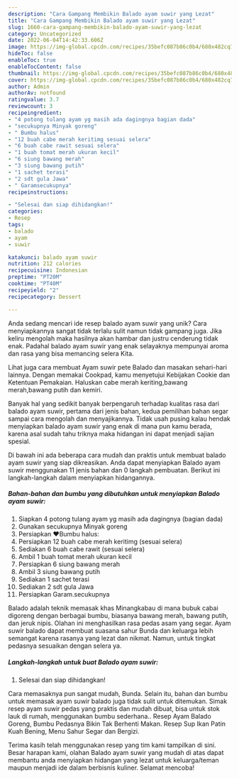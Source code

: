 ```yaml
---
description: "Cara Gampang Membikin Balado ayam suwir yang Lezat"
title: "Cara Gampang Membikin Balado ayam suwir yang Lezat"
slug: 1660-cara-gampang-membikin-balado-ayam-suwir-yang-lezat
category: Uncategorized
date: 2022-06-04T14:42:33.606Z
image: https://img-global.cpcdn.com/recipes/35befc087b86c0b4/680x482cq70/balado-ayam-suwir-foto-resep-utama.jpg
hideToc: false
enableToc: true
enableTocContent: false
thumbnail: https://img-global.cpcdn.com/recipes/35befc087b86c0b4/680x482cq70/balado-ayam-suwir-foto-resep-utama.jpg
cover: https://img-global.cpcdn.com/recipes/35befc087b86c0b4/680x482cq70/balado-ayam-suwir-foto-resep-utama.jpg
author: Admin
authorAv: notfound
ratingvalue: 3.7
reviewcount: 3
recipeingredient:
- "4 potong tulang ayam yg masih ada dagingnya bagian dada"
- "secukupnya Minyak goreng"
- " Bumbu halus"
- "12 buah cabe merah keritimg sesuai selera"
- "6 buah cabe rawit sesuai selera"
- "1 buah tomat merah ukuran kecil"
- "6 siung bawang merah"
- "3 siung bawang putih"
- "1 sachet terasi"
- "2 sdt gula Jawa"
- " Garamsecukupnya"
recipeinstructions:

- "Selesai dan siap dihidangkan!"
categories:
- Resep
tags:
- balado
- ayam
- suwir

katakunci: balado ayam suwir 
nutrition: 212 calories
recipecuisine: Indonesian
preptime: "PT20M"
cooktime: "PT40M"
recipeyield: "2"
recipecategory: Dessert

---
```





Anda sedang mencari ide resep balado ayam suwir yang unik? Cara menyiapkannya sangat tidak terlalu sulit namun tidak gampang juga. Jika keliru mengolah maka hasilnya akan hambar dan justru cenderung tidak enak. Padahal balado ayam suwir yang enak selayaknya mempunyai aroma dan rasa yang bisa memancing selera Kita.





Lihat juga cara membuat Ayam suwir pete Balado dan masakan sehari-hari lainnya. Dengan memakai Cookpad, kamu menyetujui Kebijakan Cookie dan Ketentuan Pemakaian. Haluskan cabe merah keriting,bawang merah,bawang putih dan kemiri.

Banyak hal yang sedikit banyak berpengaruh terhadap kualitas rasa dari balado ayam suwir, pertama dari jenis bahan, kedua pemilihan bahan segar sampai cara mengolah dan menyajikannya. Tidak usah pusing kalau hendak menyiapkan balado ayam suwir yang enak di mana pun kamu berada, karena asal sudah tahu triknya maka hidangan ini dapat menjadi sajian spesial.






Di bawah ini ada beberapa cara mudah dan praktis untuk membuat balado ayam suwir yang siap dikreasikan. Anda dapat menyiapkan Balado ayam suwir menggunakan 11 jenis bahan dan 0 langkah pembuatan. Berikut ini langkah-langkah dalam menyiapkan hidangannya.

<!--inarticleads1-->

##### Bahan-bahan dan bumbu yang dibutuhkan untuk menyiapkan Balado ayam suwir:

1. Siapkan 4 potong tulang ayam yg masih ada dagingnya (bagian dada)
1. Gunakan secukupnya Minyak goreng
1. Persiapkan  ❤️Bumbu halus:
1. Persiapkan 12 buah cabe merah keritimg (sesuai selera)
1. Sediakan 6 buah cabe rawit (sesuai selera)
1. Ambil 1 buah tomat merah ukuran kecil
1. Persiapkan 6 siung bawang merah
1. Ambil 3 siung bawang putih
1. Sediakan 1 sachet terasi
1. Sediakan 2 sdt gula Jawa
1. Persiapkan  Garam.secukupnya


Balado adalah teknik memasak khas Minangkabau di mana bubuk cabai digoreng dengan berbagai bumbu, biasanya bawang merah, bawang putih, dan jeruk nipis. Olahan ini menghasilkan rasa pedas asam yang segar. Ayam suwir balado dapat membuat suasana sahur Bunda dan keluarga lebih semangat karena rasanya yang lezat dan nikmat. Namun, untuk tingkat pedasnya sesuaikan dengan selera ya. 

<!--inarticleads2-->

##### Langkah-langkah untuk buat Balado ayam suwir:


1. Selesai dan siap dihidangkan!

Cara memasaknya pun sangat mudah, Bunda. Selain itu, bahan dan bumbu untuk memasak ayam suwir balado juga tidak sulit untuk ditemukan. Simak resep ayam suwir pedas yang praktis dan mudah dibuat, bisa untuk stok lauk di rumah, menggunakan bumbu sederhana.. Resep Ayam Balado Goreng, Bumbu Pedasnya Bikin Tak Berhenti Makan. Resep Sup Ikan Patin Kuah Bening, Menu Sahur Segar dan Bergizi. 

Terima kasih telah menggunakan resep yang tim kami tampilkan di sini. Besar harapan kami, olahan Balado ayam suwir yang mudah di atas dapat membantu anda menyiapkan hidangan yang lezat untuk keluarga/teman maupun menjadi ide dalam berbisnis kuliner. Selamat mencoba!
